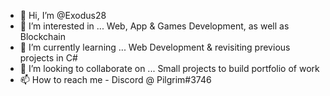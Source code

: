 - 👋 Hi, I’m @Exodus28
- 👀 I’m interested in ... Web, App & Games Development, as well as Blockchain
- 🌱 I’m currently learning ... Web Development & revisiting previous projects in C#
- 💞️ I’m looking to collaborate on ... Small projects to build portfolio of work
- 📫 How to reach me - Discord @ Pilgrim#3746

<!---
Exodus28/Exodus28 is a ✨ special ✨ repository because its `README.md` (this file) appears on your GitHub profile.
You can click the Preview link to take a look at your changes.
--->
